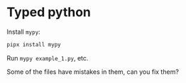 # Typed python

Install `mypy`:

```bash
pipx install mypy
```

Run `mypy example_1.py`, etc.

Some of the files have mistakes in them, can you fix them?
